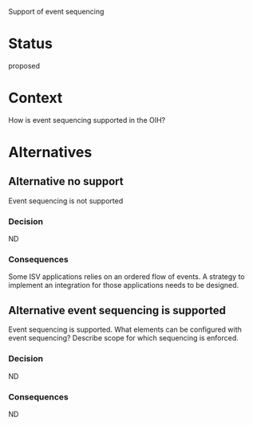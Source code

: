 Support of event sequencing

# Status
proposed

# Context
How is event sequencing supported in the OIH?

# Alternatives

## Alternative no support
Event sequencing is not supported

### Decision
ND

### Consequences
Some ISV applications relies on an ordered flow of events. A strategy to implement an integration for those applications needs to be designed.

## Alternative event sequencing is supported
Event sequencing is supported. 
What elements can be configured with event sequencing?
Describe scope for which sequencing is enforced.

### Decision
ND

### Consequences
ND
